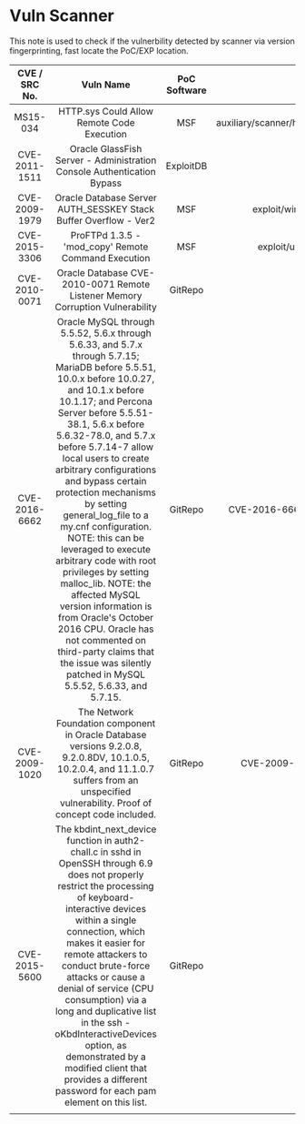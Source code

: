 # Vuln Scanner

This note is used to check if the vulnerbility detected by scanner via version fingerprinting, fast locate the PoC/EXP location.

| CVE / SRC No.  | Vuln Name | PoC Software | PoC Location |
|:-----------:|:---------------:|:--------------:|:-------------:|
| MS15-034 | HTTP.sys Could Allow Remote Code Execution | MSF | auxiliary/scanner/http/ms15_034_http_sys_memory_dump |
| CVE-2011-1511 | Oracle GlassFish Server - Administration Console Authentication Bypass | ExploitDB |  17276 |
| CVE-2009-1979 | Oracle Database Server AUTH_SESSKEY Stack Buffer Overflow - Ver2 | MSF | exploit/windows/oracle/tns_auth_sesskey |
| CVE-2015-3306 | ProFTPd 1.3.5 - 'mod_copy' Remote Command Execution | MSF |exploit/unix/ftp/proftpd_modcopy_exec |
| CVE-2010-0071 | Oracle Database CVE-2010-0071 Remote Listener Memory Corruption Vulnerability | GitRepo |CVE-2010-0071.py |
| CVE-2016-6662 | Oracle MySQL through 5.5.52, 5.6.x through 5.6.33, and 5.7.x through 5.7.15; MariaDB before 5.5.51, 10.0.x before 10.0.27, and 10.1.x before 10.1.17; and Percona Server before 5.5.51-38.1, 5.6.x before 5.6.32-78.0, and 5.7.x before 5.7.14-7 allow local users to create arbitrary configurations and bypass certain protection mechanisms by setting general_log_file to a my.cnf configuration. NOTE: this can be leveraged to execute arbitrary code with root privileges by setting malloc_lib. NOTE: the affected MySQL version information is from Oracle's October 2016 CPU. Oracle has not commented on third-party claims that the issue was silently patched in MySQL 5.5.52, 5.6.33, and 5.7.15. | GitRepo |CVE-2016-6662 (From SQL Injection To Root Shell) |
| CVE-2009-1020 | The Network Foundation component in Oracle Database versions 9.2.0.8, 9.2.0.8DV, 10.1.0.5, 10.2.0.4, and 11.1.0.7 suffers from an unspecified vulnerability. Proof of concept code included. |GitRepo|CVE-2009-1020 (From PacketStormSecurity)|
|CVE-2015-5600|The kbdint_next_device function in auth2-chall.c in sshd in OpenSSH through 6.9 does not properly restrict the processing of keyboard-interactive devices within a single connection, which makes it easier for remote attackers to conduct brute-force attacks or cause a denial of service (CPU consumption) via a long and duplicative list in the ssh -oKbdInteractiveDevices option, as demonstrated by a modified client that provides a different password for each pam element on this list.|GitRepo|CVE-2015-5600.sh|
|||||

